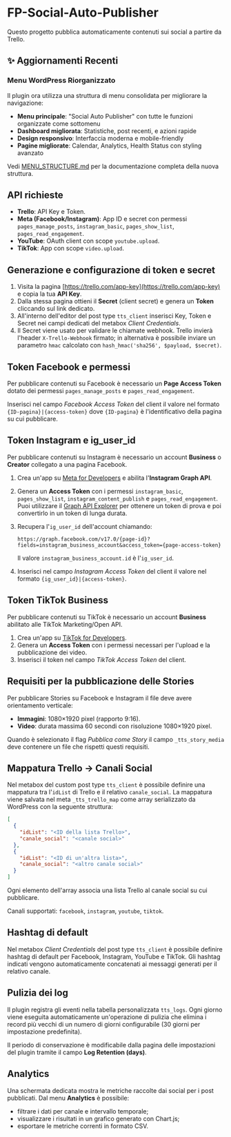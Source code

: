 # FP-Social-Auto-Publisher

Questo progetto pubblica automaticamente contenuti sui social a partire da Trello.

## ✨ Aggiornamenti Recenti

### Menu WordPress Riorganizzato
Il plugin ora utilizza una struttura di menu consolidata per migliorare la navigazione:
- **Menu principale**: "Social Auto Publisher" con tutte le funzioni organizzate come sottomenu
- **Dashboard migliorata**: Statistiche, post recenti, e azioni rapide
- **Design responsivo**: Interfaccia moderna e mobile-friendly
- **Pagine migliorate**: Calendar, Analytics, Health Status con styling avanzato

Vedi [MENU_STRUCTURE.md](MENU_STRUCTURE.md) per la documentazione completa della nuova struttura.

## API richieste

- **Trello**: API Key e Token.
- **Meta (Facebook/Instagram)**: App ID e secret con permessi `pages_manage_posts`, `instagram_basic`, `pages_show_list`, `pages_read_engagement`.
- **YouTube**: OAuth client con scope `youtube.upload`.
- **TikTok**: App con scope `video.upload`.

## Generazione e configurazione di token e secret

1. Visita la pagina [https://trello.com/app-key](https://trello.com/app-key) e copia la tua **API Key**.
2. Dalla stessa pagina ottieni il **Secret** (client secret) e genera un **Token** cliccando sul link dedicato.
3. All'interno dell'editor del post type `tts_client` inserisci Key, Token e Secret nei campi dedicati del metabox *Client Credentials*.
4. Il Secret viene usato per validare le chiamate webhook. Trello invierà l'header `X-Trello-Webhook` firmato; in alternativa è possibile inviare un parametro `hmac` calcolato con `hash_hmac('sha256', $payload, $secret)`.

## Token Facebook e permessi

Per pubblicare contenuti su Facebook è necessario un **Page Access Token** dotato dei permessi `pages_manage_posts` e `pages_read_engagement`.

Inserisci nel campo *Facebook Access Token* del client il valore nel formato `{ID-pagina}|{access-token}` dove `{ID-pagina}` è l'identificativo della pagina su cui pubblicare.

## Token Instagram e ig_user_id

Per pubblicare contenuti su Instagram è necessario un account **Business** o **Creator** collegato a una pagina Facebook.

1. Crea un'app su [Meta for Developers](https://developers.facebook.com/apps/) e abilita l'**Instagram Graph API**.
2. Genera un **Access Token** con i permessi `instagram_basic`, `pages_show_list`, `instagram_content_publish` e `pages_read_engagement`. Puoi utilizzare il [Graph API Explorer](https://developers.facebook.com/tools/explorer/) per ottenere un token di prova e poi convertirlo in un token di lunga durata.
3. Recupera l'`ig_user_id` dell'account chiamando:

   ```
   https://graph.facebook.com/v17.0/{page-id}?fields=instagram_business_account&access_token={page-access-token}
   ```

   Il valore `instagram_business_account.id` è l'`ig_user_id`.
4. Inserisci nel campo *Instagram Access Token* del client il valore nel formato `{ig_user_id}|{access-token}`.

## Token TikTok Business

Per pubblicare contenuti su TikTok è necessario un account **Business** abilitato alle TikTok Marketing/Open API.

1. Crea un'app su [TikTok for Developers](https://developers.tiktok.com/).
2. Genera un **Access Token** con i permessi necessari per l'upload e la pubblicazione dei video.
3. Inserisci il token nel campo *TikTok Access Token* del client.

## Requisiti per la pubblicazione delle Stories

Per pubblicare Stories su Facebook e Instagram il file deve avere orientamento verticale:

- **Immagini**: 1080×1920 pixel (rapporto 9:16).
- **Video**: durata massima 60 secondi con risoluzione 1080×1920 pixel.

Quando è selezionato il flag *Pubblica come Story* il campo `_tts_story_media` deve contenere un file che rispetti questi requisiti.

## Mappatura Trello → Canali Social

Nel metabox del custom post type `tts_client` è possibile definire una mappatura tra l'`idList` di Trello e il relativo `canale_social`.
La mappatura viene salvata nel meta `_tts_trello_map` come array serializzato da WordPress con la seguente struttura:

```json
[
  {
    "idList": "<ID della lista Trello>",
    "canale_social": "<canale social>"
  },
  {
    "idList": "<ID di un'altra lista>",
    "canale_social": "<altro canale social>"
  }
]
```

Ogni elemento dell'array associa una lista Trello al canale social su cui pubblicare.

Canali supportati: `facebook`, `instagram`, `youtube`, `tiktok`.

## Hashtag di default

Nel metabox *Client Credentials* del post type `tts_client` è possibile definire hashtag di default per Facebook, Instagram, YouTube e TikTok.
Gli hashtag indicati vengono automaticamente concatenati ai messaggi generati per il relativo canale.

## Pulizia dei log

Il plugin registra gli eventi nella tabella personalizzata `tts_logs`.
Ogni giorno viene eseguita automaticamente un'operazione di pulizia che elimina i
record più vecchi di un numero di giorni configurabile (30 giorni per impostazione predefinita).

Il periodo di conservazione è modificabile dalla pagina delle impostazioni del plugin tramite
il campo **Log Retention (days)**.

## Analytics

Una schermata dedicata mostra le metriche raccolte dai social per i post pubblicati.
Dal menu **Analytics** è possibile:

- filtrare i dati per canale e intervallo temporale;
- visualizzare i risultati in un grafico generato con Chart.js;
- esportare le metriche correnti in formato CSV.


